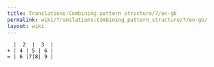 ```yaml
---
title: Translations:Combining pattern structure/7/en-gb
permalink: wiki/Translations:Combining_pattern_structure/7/en-gb/
layout: wiki
---
```


      |  2  |  3  |
    + | 4 | 5 | 6 |
    = | 6 |7|8| 9 |
